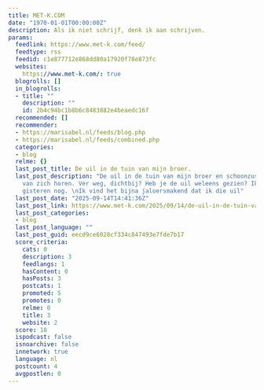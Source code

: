 ```yaml
---
title: MET-K.COM
date: "1970-01-01T00:00:00Z"
description: Als ik niet schrijf, denk ik aan schrijven.
params:
  feedlink: https://www.met-k.com/feed/
  feedtype: rss
  feedid: c1e877712e868dd80a17920f78e873fc
  websites:
    https://www.met-k.com/: true
  blogrolls: []
  in_blogrolls:
  - title: ""
    description: ""
    id: 2b4c94bc1b8b6c8483882e4beaedc16f
  recommended: []
  recommender:
  - https://marisabel.nl/feeds/blog.php
  - https://marisabel.nl/feeds/combined.php
  categories:
  - blog
  relme: {}
  last_post_title: De uil in de tuin van mijn broer.
  last_post_description: "De uil in de tuin van mijn broer en schoonzus laat weer
    van zich horen. Ver weg, dichtbij? Heb je de uil weleens gezien? Ik vroeg het
    gisteren nog. \nIk vind het bijna jaloersmakend dat ik die uil"
  last_post_date: "2025-09-14T14:41:36Z"
  last_post_link: https://www.met-k.com/2025/09/14/de-uil-in-de-tuin-van-mijn-broer/
  last_post_categories:
  - blog
  last_post_language: ""
  last_post_guid: eecd9ce6028cf334c847493e7fde7b17
  score_criteria:
    cats: 0
    description: 3
    feedlangs: 1
    hasContent: 0
    hasPosts: 3
    postcats: 1
    promoted: 5
    promotes: 0
    relme: 0
    title: 3
    website: 2
  score: 18
  ispodcast: false
  isnoarchive: false
  innetwork: true
  language: nl
  postcount: 4
  avgpostlen: 0
---
```

